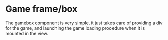 # Game frame/box

The gamebox component is very simple, it just takes care of providing a div for the game, and launching the game loading procedure when it is mounted in the view.

